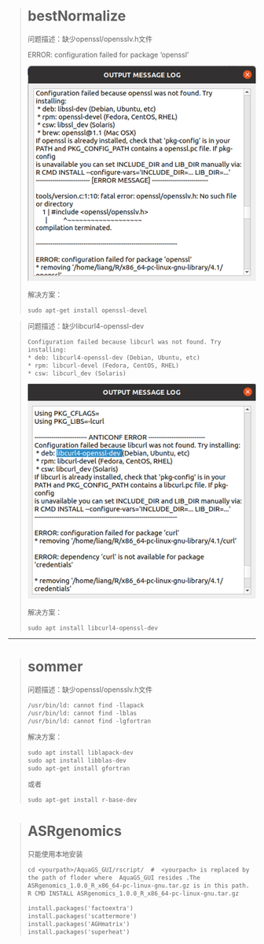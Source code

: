 > # bestNormalize 
>问题描述：缺少openssl/opensslv.h文件
>
>ERROR: configuration failed for package ‘openssl’
>
>![Image]('/../Pasted%20image%2020211027173536.png)
>
>  解决方案：
>```shell
>sudo apt-get install openssl-devel
>```

>问题描述：缺少libcurl4-openssl-dev
>
>```
>Configuration failed because libcurl was not found. Try installing:
> * deb: libcurl4-openssl-dev (Debian, Ubuntu, etc)
> * rpm: libcurl-devel (Fedora, CentOS, RHEL)
> * csw: libcurl_dev (Solaris)
>```
>![Image](./Pasted%20image%2020211027175705.png)
> 
> 解决方案：
>```shell
>sudo apt install libcurl4-openssl-dev 
---
># sommer
>问题描述：缺少openssl/opensslv.h文件
>```shell
>/usr/bin/ld: cannot find -llapack
>/usr/bin/ld: cannot find -lblas
>/usr/bin/ld: cannot find -lgfortran
>```
> 解决方案：
>```shell
>sudo apt install liblapack-dev
>sudo apt install libblas-dev
>sudo apt-get install gfortran
>```
>或者
>```shell
>sudo apt-get install r-base-dev
>```

># ASRgenomics
>只能使用本地安装
>
>```
>cd <yourpath>/AquaGS_GUI/rscript/  #  <yourpach> is replaced by the path of floder where  AquaGS_GUI resides .The ASRgenomics_1.0.0_R_x86_64-pc-linux-gnu.tar.gz is in this path.
>R CMD INSTALL ASRgenomics_1.0.0_R_x86_64-pc-linux-gnu.tar.gz
>```
>```
>install.packages('factoextra')
>install.packages('scattermore')
>install.packages('AGHmatrix')
>install.packages('superheat')
>```


